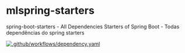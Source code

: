 # mlspring-starters
spring-boot-starters - All Dependencies Starters of Spring Boot - Todas dependências do spring starters

[![.github/workflows/dependency.yaml](https://github.com/MarlonLuan/mlspring-starters/actions/workflows/dependency.yaml/badge.svg)](https://github.com/MarlonLuan/mlspring-starters/actions/workflows/dependency.yaml)
